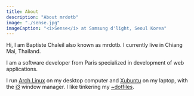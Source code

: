 ```yaml
---
title: About
description: "About mrdotb"
image: "./sense.jpg"
imageCaption: "<i>Sense</i> at Samsung d'light, Seoul Korea"
---
```


Hi, I am Baptiste Chaleil also known as mrdotb. I currently live in Chiang Mai, Thailand.

I am a software developer from Paris specialized in development of web applications.

I run [Arch Linux](https://www.archlinux.org/) on my desktop computer and [Xubuntu](https://xubuntu.org/) on my laptop, with the [i3](https://i3wm.org/) window manager. I like tinkering my [~dotfiles](https://github.com/mrdotb/rice).
